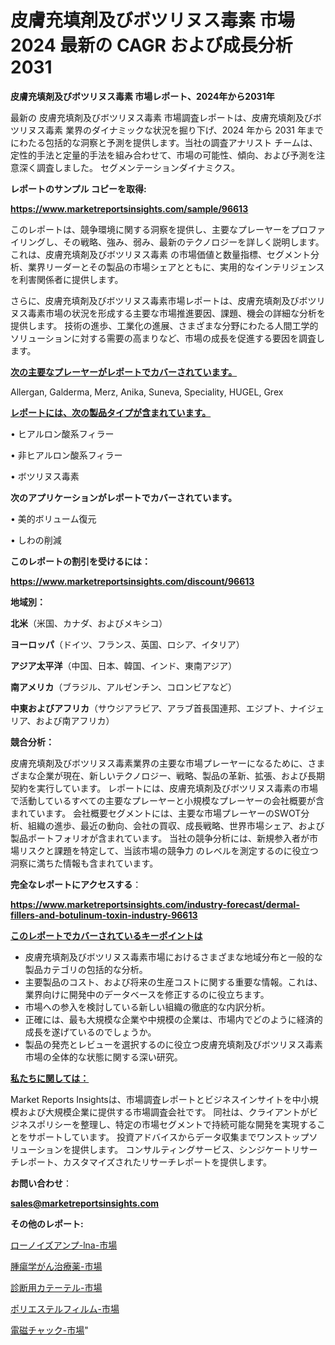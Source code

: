 # 皮膚充填剤及びボツリヌス毒素 市場 2024 最新の CAGR および成長分析 2031

<strong>皮膚充填剤及びボツリヌス毒素 市場レポート、2024年から2031年</strong>

最新の 皮膚充填剤及びボツリヌス毒素 市場調査レポートは、皮膚充填剤及びボツリヌス毒素 業界のダイナミックな状況を掘り下げ、2024 年から 2031 年までにわたる包括的な洞察と予測を提供します。当社の調査アナリスト チームは、定性的手法と定量的手法を組み合わせて、市場の可能性、傾向、および予測を注意深く調査しました。 セグメンテーションダイナミクス。



<strong>レポートのサンプル コピーを取得:</strong> <a href=https://www.marketreportsinsights.com/sample/96613>

<strong><u>https://www.marketreportsinsights.com/sample/96613</u></strong></a>

このレポートは、競争環境に関する洞察を提供し、主要なプレーヤーをプロファイリングし、その戦略、強み、弱み、最新のテクノロジーを詳しく説明します。 これは、皮膚充填剤及びボツリヌス毒素 の市場価値と数量指標、セグメント分析、業界リーダーとその製品の市場シェアとともに、実用的なインテリジェンスを利害関係者に提供します。

さらに、皮膚充填剤及びボツリヌス毒素市場レポートは、皮膚充填剤及びボツリヌス毒素市場の状況を形成する主要な市場推進要因、課題、機会の詳細な分析を提供します。 技術の進歩、工業化の進展、さまざまな分野にわたる人間工学的ソリューションに対する需要の高まりなど、市場の成長を促進する要因を調査します。



<strong><u>次の主要なプレーヤーがレポートでカバーされています。</u></strong>

Allergan, Galderma, Merz, Anika, Suneva, Speciality, HUGEL, Grex



<strong><u><b>レポートには、次の製品タイプが含まれています。</b></u></strong>

• ヒアルロン酸系フィラー

• 非ヒアルロン酸系フィラー

• ボツリヌス毒素



<strong><b>次のアプリケーションがレポートでカバーされています。</b></strong>

• 美的ボリューム復元

• しわの削減



<strong><b>このレポートの割引を受けるには：</b></strong><a href=https://www.marketreportsinsights.com/discount/96613>

<strong><u>https://www.marketreportsinsights.com/discount/96613</u></strong></a>



<strong>地域別：</strong>



<strong>北米</strong>（米国、カナダ、およびメキシコ）



<strong>ヨーロッパ</strong>（ドイツ、フランス、英国、ロシア、イタリア）



<strong>アジア太平洋</strong>（中国、日本、韓国、インド、東南アジア）



<strong>南アメリカ</strong>（ブラジル、アルゼンチン、コロンビアなど）



<strong>中東およびアフリカ</strong>（サウジアラビア、アラブ首長国連邦、エジプト、ナイジェリア、および南アフリカ）



<strong>競合分析：</strong>

皮膚充填剤及びボツリヌス毒素業界の主要な市場プレーヤーになるために、さまざまな企業が現在、新しいテクノロジー、戦略、製品の革新、拡張、および長期契約を実行しています。 レポートには、皮膚充填剤及びボツリヌス毒素の市場で活動しているすべての主要なプレーヤーと小規模なプレーヤーの会社概要が含まれています。 会社概要セグメントには、主要な市場プレーヤーのSWOT分析、組織の進歩、最近の動向、会社の買収、成長戦略、世界市場シェア、および製品ポートフォリオが含まれています。 当社の競争分析には、新規参入者が市場リスクと課題を特定して、当該市場の競争力 のレベルを測定するのに役立つ洞察に満ちた情報も含まれています。



<strong>完全なレポートにアクセスする</strong>：

<a href=https://www.marketreportsinsights.com/industry-forecast/dermal-fillers-and-botulinum-toxin-industry-96613>

<strong><u>https://www.marketreportsinsights.com/industry-forecast/dermal-fillers-and-botulinum-toxin-industry-96613</u></strong></a>



<strong><u><b>このレポートでカバーされているキーポイントは</b></u></strong>
<ul>
  <li>皮膚充填剤及びボツリヌス毒素市場におけるさまざまな地域分布と一般的な製品カテゴリの包括的な分析。</li>
  <li>主要製品のコスト、および将来の生産コストに関する重要な情報。これは、業界向けに開発中のデータベースを修正するのに役立ちます。</li>
  <li>市場への参入を検討している新しい組織の徹底的な内訳分析。</li>
  <li>正確には、最も大規模な企業や中規模の企業は、市場内でどのように経済的成長を遂げているのでしょうか。</li>
  <li>製品の発売とレビューを選択するのに役立つ皮膚充填剤及びボツリヌス毒素市場の全体的な状態に関する深い研究。</li>
</ul>


<strong><u><b>私たちに関しては：</b></u></strong>

Market Reports Insightsは、市場調査レポートとビジネスインサイトを中小規模および大規模企業に提供する市場調査会社です。 同社は、クライアントがビジネスポリシーを整理し、特定の市場セグメントで持続可能な開発を実現することをサポートしています。 投資アドバイスからデータ収集までワンストップソリューションを提供します。 コンサルティングサービス、シンジケートリサーチレポート、カスタマイズされたリサーチレポートを提供します。



<strong><b>お問い合わせ</b></strong>：

<a href=mailto:sales@marketreportsinsights.com>

<strong><u>sales@marketreportsinsights.com</u></strong></a>



<strong>その他のレポート:</strong>

<a href=https://www.linkedin.com/pulse/ローノイズアンプ-lna-市場-2023-収益と成長ドライバー-2030-9bmff/>ローノイズアンプ-lna-市場</a>

<a href=https://www.linkedin.com/pulse/腫瘍学がん治療薬-市場-2030-年までの需要に焦点を当てた-2023-年調査レポート-pr-news-hub-ot8df/>腫瘍学がん治療薬-市場</a>

<a href=https://www.linkedin.com/pulse/診断用カテーテル-市場-2023-収益と成長ドライバー-2030-consumer-connection-collective-360-qybbf/>診断用カテーテル-市場</a>

<a href=https://www.linkedin.com/pulse/ポリエステルフィルム-市場-2023-収益と成長ドライバー-2030-analytics-achievers-24-analysis-nwcgf/>ポリエステルフィルム-市場</a>

<a href=https://www.linkedin.com/pulse/電磁チャック-市場-2023-年のダイナミクスとビジネストレンド-2030-cnz2f/>電磁チャック-市場</a>"
